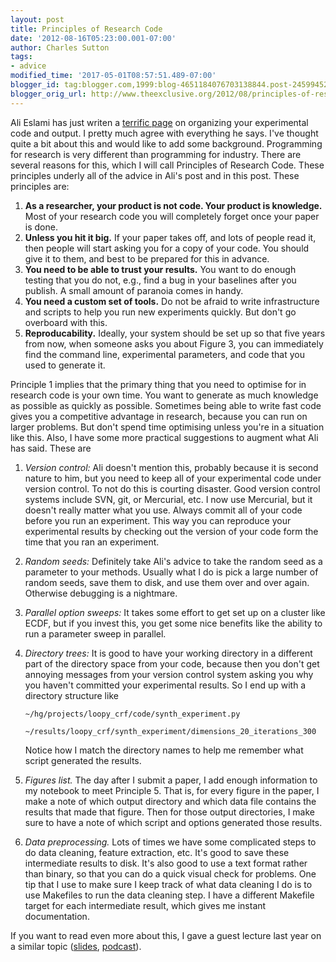 ```yaml
---
layout: post
title: Principles of Research Code
date: '2012-08-16T05:23:00.001-07:00'
author: Charles Sutton
tags:
- advice
modified_time: '2017-05-01T08:57:51.489-07:00'
blogger_id: tag:blogger.com,1999:blog-4651184076703138844.post-2459945294961582099
blogger_orig_url: http://www.theexclusive.org/2012/08/principles-of-research-code.html
---
```

Ali Eslami has just writen a [terrific page](http://arkitus.com/PRML/) on organizing your experimental code and output. I pretty much agree with everything he says. I've thought quite a bit about this and would like to add some background.
Programming for research is very different than programming for industry. There are several reasons for this, which I will call Principles of Research Code. These principles underly all of the advice in Ali's post and in this post. These principles are:

1.  **As a researcher, your product is not code. Your product is knowledge.** Most of your research code you will completely forget once your paper is done.
2.  **Unless you hit it big.** If your paper takes off, and lots of people read it, then people will start asking you for a copy of your code. You should give it to them, and best to be prepared for this in advance.
3.  **You need to be able to trust your results.** You want to do enough testing that you do not, e.g., find a bug in your baselines after you publish. A small amount of paranoia comes in handy.
4.  **You need a custom set of tools.** Do not be afraid to write infrastructure and scripts to help you run new experiments quickly. But don't go overboard with this.
5.  **Reproducability.** Ideally, your system should be set up so that five years from now, when someone asks you about Figure 3, you can immediately find the command line, experimental parameters, and code that you used to generate it.

Principle 1 implies that the primary thing that you need to optimise for in research code is your own time. You want to generate as much knowledge as possible as quickly as possible. Sometimes being able to write fast code gives you a competitive advantage in research, because you can run on larger problems. But don't spend time optimising unless you're in a situation like this.
Also, I have some more practical suggestions to augment what Ali has said. These are

1.  *Version control:* Ali doesn't mention this, probably because it is second nature to him, but you need to keep all of your experimental code under version control. To not do this is courting disaster. Good version control systems include SVN, git, or Mercurial, etc. I now use Mercurial, but it doesn't really matter what you use. Always commit all of your code before you run an experiment. This way you can reproduce your experimental results by checking out the version of your code form the time that you ran an experiment.
2.  *Random seeds:* Definitely take Ali's advice to take the random seed as a parameter to your methods. Usually what I do is pick a large number of random seeds, save them to disk, and use them over and over again. Otherwise debugging is a nightmare.
3.  *Parallel option sweeps:* It takes some effort to get set up on a cluster like ECDF, but if you invest this, you get some nice benefits like the ability to run a parameter sweep in parallel.
4.  *Directory trees:* It is good to have your working directory in a different part of the directory space from your code, because then you don't get annoying messages from your version control system asking you why you haven't committed your experimental results. So I end up with a directory structure like

        ~/hg/projects/loopy_crf/code/synth_experiment.py
            ~/results/loopy_crf/synth_experiment/dimensions_20_iterations_300

    Notice how I match the directory names to help me remember what script generated the results.

5.  *Figures list.* The day after I submit a paper, I add enough information to my notebook to meet Principle 5. That is, for every figure in the paper, I make a note of which output directory and which data file contains the results that made that figure. Then for those output directories, I make sure to have a note of which script and options generated those results.
6.  *Data preprocessing.* Lots of times we have some complicated steps to do data cleaning, feature extraction, etc. It's good to save these intermediate results to disk. It's also good to use a text format rather than binary, so that you can do a quick visual check for problems. One tip that I use to make sure I keep track of what data cleaning I do is to use Makefiles to run the data cleaning step. I have a different Makefile target for each intermediate result, which gives me instant documentation.

If you want to read even more about this, I gave a guest lecture last year on a similar topic ([slides](http://homepages.inf.ed.ac.uk/csutton/talks/principles-rse/), [podcast](http://podcast.is.ed.ac.uk:8080/Podcasts/inf_lectures/2011-09-29/Informatics_Research_Methodology__Charles_Sutton__27th_Septermber_2011-video.mp4)).
